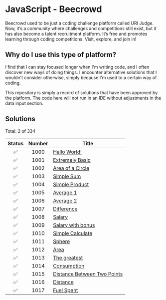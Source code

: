 # JavaScript - Beecrowd

Beecrowd used to be just a coding challenge platform called URI Judge. Now, it’s a community where challenges and competitions still exist, but it has also become a talent recruitment platform. It’s free and promotes learning through coding competitions. Visit, explore, and join in!

## Why do I use this type of platform?

I find that I can stay focused longer when I'm writing code, and I often discover new ways of doing things. I encounter alternative solutions that I wouldn't consider otherwise, simply because I'm used to a certain way of coding.

This repository is simply a record of solutions that have been approved by the platform. The code here will not run in an IDE without adjustments in the data input section.

## Solutions

Total: 2 of 334

| Status | Number  | Title                                          |
|:--:    |:--:     |--                                              |
| ✅    |1000      |[Hello World!](./1000-hello-world.js)          |
| ✅    |1001      |[Extremely Basic](./1001-extremely-basic.js)   |
| ✅    |1002      |[Area of a Circle](./1002-area-of-a-circle.js) |
| ✅    |1003      |[Simple Sum](./1003-simple-sum.js)             |
| ✅    |1004      |[Simple Product](./1004-simple-product.js)     |
| ✅    |1005      |[Average 1](./1005-average1.js)                |
| ✅    |1006      |[Average 2](./1006-average2.js)                |
| ✅    |1007      |[Difference](./1007-difference.js)             |
| ✅    |1008      |[Salary](./1008-salary.js)                     |
| ✅    |1009      |[Salary with bonus](./1009-salary-with-bonus.js) |
| ✅    |1010      |[Simple Calculate](./1010-simple-calculate.js) |
| ✅    |1011      |[Sphere](./1011-sphere.js)                     |
| ✅    |1012      |[Area](./1012-area.js)                         |
| ✅    |1013      |[The greatest](./1013-the-greatest.js)         |
| ✅    |1014      |[Consumption](./1014-consumption.js)           |
| ✅    |1015      |[Distance Between Two Points](./1015-distance-between-two-points.js)  |
| ✅    |1016      |[Distance](./1016-distance.js)                 |
| ✅    |1017      |[Fuel Spent](./1017-fuel-spent.js)             |